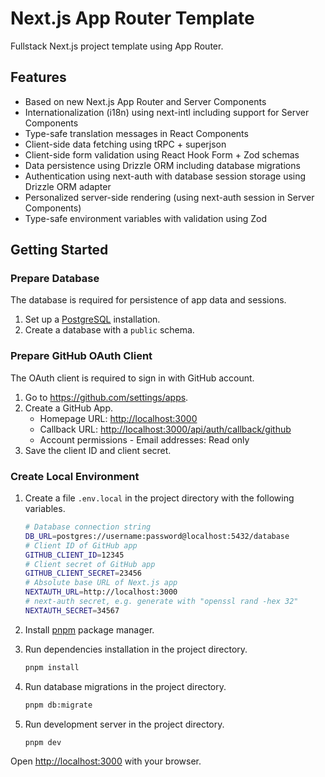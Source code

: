 # Next.js App Router Template

Fullstack Next.js project template using App Router.

## Features

- Based on new Next.js App Router and Server Components
- Internationalization (i18n) using next-intl including support for Server Components
- Type-safe translation messages in React Components
- Client-side data fetching using tRPC + superjson
- Client-side form validation using React Hook Form + Zod schemas
- Data persistence using Drizzle ORM including database migrations
- Authentication using next-auth with database session storage using Drizzle ORM adapter
- Personalized server-side rendering (using next-auth session in Server Components)
- Type-safe environment variables with validation using Zod

## Getting Started

### Prepare Database

The database is required for persistence of app data and sessions.

1. Set up a [PostgreSQL](https://www.postgresql.org/) installation.
2. Create a database with a `public` schema.

### Prepare GitHub OAuth Client

The OAuth client is required to sign in with GitHub account.

1. Go to <https://github.com/settings/apps>.
2. Create a GitHub App.
   - Homepage URL: <http://localhost:3000>
   - Callback URL: <http://localhost:3000/api/auth/callback/github>
   - Account permissions - Email addresses: Read only
3. Save the client ID and client secret.

### Create Local Environment

1. Create a file `.env.local` in the project directory with the following variables.

   ```bash
   # Database connection string
   DB_URL=postgres://username:password@localhost:5432/database
   # Client ID of GitHub app
   GITHUB_CLIENT_ID=12345
   # Client secret of GitHub app
   GITHUB_CLIENT_SECRET=23456
   # Absolute base URL of Next.js app
   NEXTAUTH_URL=http://localhost:3000
   # next-auth secret, e.g. generate with "openssl rand -hex 32"
   NEXTAUTH_SECRET=34567
   ```

2. Install [pnpm](https://pnpm.io/) package manager.
3. Run dependencies installation in the project directory.

   ```bash
   pnpm install
   ```

4. Run database migrations in the project directory.

   ```bash
   pnpm db:migrate
   ```

5. Run development server in the project directory.

   ```bash
   pnpm dev
   ```

Open <http://localhost:3000> with your browser.
